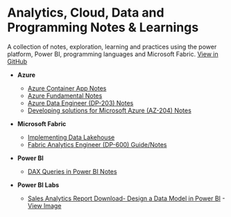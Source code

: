 ﻿# Analytics, Cloud, Data and Programming Notes & Learnings
A collection of notes, exploration, learning and practices using the power platform, Power BI, programming languages and Microsoft Fabric. [View in GitHub](https://github.com/Akbarsait/powertools-data)

- **Azure**
  - [Azure Container App Notes](./azure/azure-container-apps-notes.md)
  - [Azure Fundamental Notes](./azure/azure-fundamentals-notes.md)
  - [Azure Data Engineer (DP-203) Notes](./azure/azure-dataengineer-notes.md)
  - [Developing solutions for Microsoft Azure (AZ-204) Notes](./azure/developing-solutions-azure-notes.md)    


- **Microsoft Fabric**
  - [Implementing Data Lakehouse](./fabric/notes-guides/fabric-implementing-datalakehouse.md)
  - [Fabric Analytics Engineer (DP-600) Guide/Notes](/fabric/notes-guides/fabric-analytics-engineer.md)


- **Power BI**
  - [DAX Queries in Power BI Notes](./powerbi/notes-guides/powerbi-daxqueries.md)


- **Power BI Labs**
  - [Sales Analytics Report Download- Design a Data Model in Power BI](./powerbi/myreports/DesignDevelop-DataModel.pbix) - [View Image](./assets/powerbi/DesignDevelop-DataModel.png)